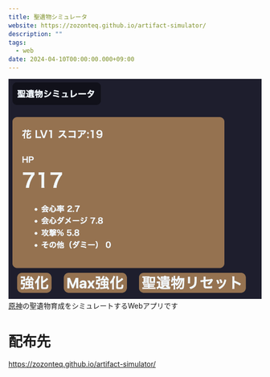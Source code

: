 ```yaml
---
title: 聖遺物シミュレータ
website: https://zozonteq.github.io/artifact-simulator/
description: ""
tags:
  - web
date: 2024-04-10T00:00:00.000+09:00
---
```

![](../attachments/Pasted%20image%2020241120102148.png)
[原神](../DB/Software/Software_DATA/原神.md)の聖遺物育成をシミュレートするWebアプリです
# 配布先
https://zozonteq.github.io/artifact-simulator/